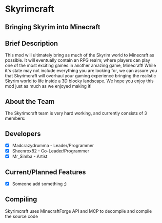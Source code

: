 # Skyrimcraft
## Bringing Skyrim into Minecraft


## Brief Description

This mod will ultimately bring as much of the Skyrim world to Minecraft as possible. It will eventually contain an RPG realm; where players can play one of the most exciting games in another amazing game, Minecraft! While it's state may not include everything you are looking for, we can assure you that Skyrimcraft will overhaul your gaming experience bringing the realistic Skyrim world to life inside a 3D blocky landscape. We hope you enjoy this mod just as much as we enjoyed making it!

## About the Team

The Skyrimcraft team is very hard working, and currently consists of 3 members:

## Developers

- [x] Madcrazydrumma - Leader/Programmer
- [x] Sheenrox82 - Co-Leader/Programmer
- [x] Mr_Simba - Artist

## Current/Planned Features

- [x] Someone add something ;)

## Compiling

Skyrimcraft uses MinecraftForge API and MCP to decompile and compile the source code
